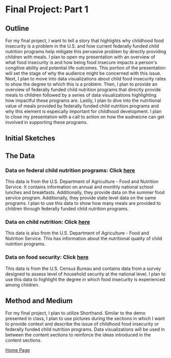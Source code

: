 # Final Project: Part 1
## Outline
For my final project, I want to tell a story that highlights why childhood food insecurity is a problem in the U.S. and how current federally funded child nutrition programs help mitigate this pervasive problem by directly providing children with meals.
I plan to open my presentation with an overview of what food insecurity is and how being food insecure impacts a person's congitive ability and potential life outcomes. This portion of the presentation will set the stage of why the audience might be concerned with this issue. Next, I plan to move into data visualizations about child food insecurity rates to show the degree to which this is a problem. Then, I plan to provide an overview of federally funded child nutrition programs that directly provide meals to children followed by a series of data visualizations highlighting how impactful these programs are. Lastly, I plan to dive into the nutritional value of meals provided by federally funded child nutrition programs and why this element is espeically important for childhood development. I plan to close my presentation with a call to action on how the audneicne can get involved in supporting these programs.

## Initial Sketches 

## The Data
  ### Data on federal child nutrition programs: Click [here](https://www.fns.usda.gov/pd/child-nutrition-tables)
  This data is from the U.S. Department of Agriculture - Food and Nutrition Service. It contains information on annual and monthly national school    lunches and breakfasts. Additionally, they provide data on the summer food service program. Additionally, they provide state level data on the same programs. I plan to use this data to show how many meals are provided to children through federally funded child nutrition programs.
  ### Data on child nutrition: Click [here](https://www.fns.usda.gov/tn/child-nutrition-database)
  This data is also from the U.S. Department of Agriculture - Food and Nutrition Service. This has information about the nutritional quality of child nutrition programs. 
  ### Data on food security: Click [here](https://www.census.gov/data/datasets/time-series/demo/cps/cps-supp_cps-repwgt/cps-food-security.html#cpssupps)
  This data is from the U.S. Census Bureau and contains data from a survey designed to assess level of household security at the national level. I plan to use this data to highlight the degree in which food insecurity is experienced among children.

## Method and Medium
  For my final project, I plan to utilize Shorthand. Similar to the demo presented in class, I plan to use pictures during the sections in which I want to provide context and describe the issue of childhood food insecurity or federally funded child nutrition programs. Data visualizations will be used in between the content sections to reinforce the ideas introduced in the content sections.

[Home Page]( https://cblue19.github.io/Casaus-Portfolio/)
